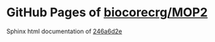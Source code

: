 GitHub Pages of [biocorecrg/MOP2](https://github.com/biocorecrg/MOP2.git)
===
Sphinx html documentation of [246a6d2e](https://github.com/biocorecrg/MOP2/tree/246a6d2edf1d9c9d15a463ea3aa5568dc28c3115)
